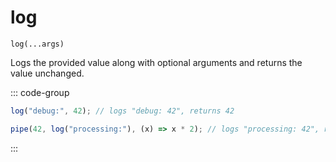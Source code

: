 # log

`log(...args)`

Logs the provided value along with optional arguments and returns the value unchanged.

::: code-group

```ts [data-first]
log("debug:", 42); // logs "debug: 42", returns 42
```

```ts [data-last]
pipe(42, log("processing:"), (x) => x * 2); // logs "processing: 42", returns 84
```

:::
